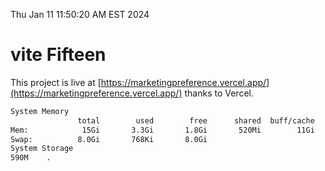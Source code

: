 Thu Jan 11 11:50:20 AM EST 2024

# vite Fifteen


This project is live at [https://marketingpreference.vercel.app/](https://marketingpreference.vercel.app/) thanks to Vercel.

```bash
System Memory
               total        used        free      shared  buff/cache   available
Mem:            15Gi       3.3Gi       1.8Gi       520Mi        11Gi        12Gi
Swap:          8.0Gi       768Ki       8.0Gi
System Storage
590M	.
```
